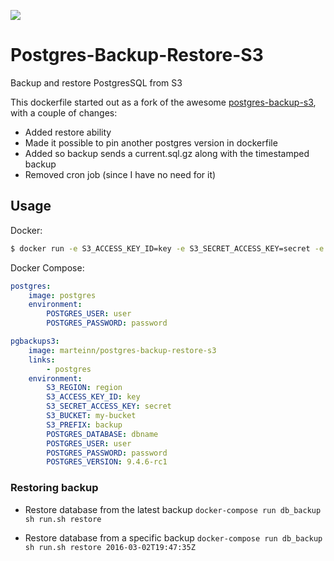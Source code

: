 [![](https://badge.imagelayers.io/marteinn/postgres-backup-restore-s3:latest.svg)](https://imagelayers.io/?images=marteinn/postgres-backup-restore-s3:latest 'Get your own badge on imagelayers.io')

# Postgres-Backup-Restore-S3

Backup and restore PostgresSQL from S3

This dockerfile started out as a fork of the awesome [postgres-backup-s3](https://github.com/schickling/dockerfiles/tree/master/postgres-backup-s3), with a couple of changes:
- Added restore ability
- Made it possible to pin another postgres version in dockerfile
- Added so backup sends a current.sql.gz along with the timestamped backup
- Removed cron job (since I have no need for it)

## Usage

Docker:
```sh
$ docker run -e S3_ACCESS_KEY_ID=key -e S3_SECRET_ACCESS_KEY=secret -e S3_BUCKET=my-bucket -e S3_PREFIX=backup -e POSTGRES_DATABASE=dbname -e POSTGRES_USER=user -e POSTGRES_PASSWORD=password -e POSTGRES_HOST=localhost marteinn/postgres-backup-restore-s3
```

Docker Compose:
```yaml
postgres:
    image: postgres
    environment:
        POSTGRES_USER: user
        POSTGRES_PASSWORD: password

pgbackups3:
    image: marteinn/postgres-backup-restore-s3
    links:
        - postgres
    environment:
        S3_REGION: region
        S3_ACCESS_KEY_ID: key
        S3_SECRET_ACCESS_KEY: secret
        S3_BUCKET: my-bucket
        S3_PREFIX: backup
        POSTGRES_DATABASE: dbname
        POSTGRES_USER: user
        POSTGRES_PASSWORD: password
        POSTGRES_VERSION: 9.4.6-rc1
```

### Restoring backup

- Restore database from the latest backup
`docker-compose run db_backup sh run.sh restore`

- Restore database from a specific backup
`docker-compose run db_backup sh run.sh restore 2016-03-02T19:47:35Z`
